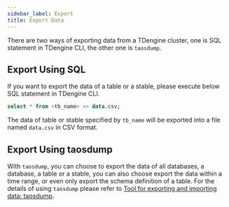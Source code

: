 ```yaml
---
sidebar_label: Export
title: Export Data
---
```


There are two ways of exporting data from a TDengine cluster, one is SQL statement in TDengine CLI, the other one is `taosdump`.

## Export Using SQL

If you want to export the data of a table or a stable, please execute below SQL statement in TDengine CLI.

```sql
select * from <tb_name> >> data.csv;
```

The data of table or stable specified by `tb_name` will be exported into a file named `data.csv` in CSV format.

## Export Using taosdump

With `taosdump`, you can choose to export the data of all databases, a database, a table or a stable, you can also choose export the data within a time range, or even only export the schema definition of a table. For the details of using `taosdump` please refer to [Tool for exporting and importing data: taosdump](/reference/taosdump).
